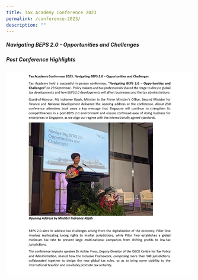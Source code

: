 ```yaml
---
title: Tax Academy Conference 2023
permalink: /conference-2023/
description: ""
---
```

##### **Navigating BEPS 2.0 - Opportunities and Challenges**<br>
##### **Post Conference Highlights**

![](/images/post%20conference%20write-up%202023%20pg%201.jpg)